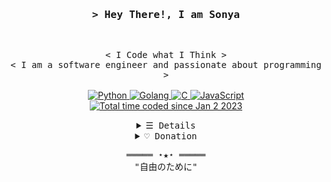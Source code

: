 <h3 align="center">
        <samp>&gt; Hey There!, I am <b>Sonya</b>
        </samp>
</h3>
<br>
<p align="center">
        <samp>
                < I Code what I Think >
                <br>
                < I am a software engineer and passionate about programming >
                <br>
                <br>
        </samp>
        <a href="https://github.com/SonyaCore?tab=repositories" target="_blank"><img alt="Python"
        src="https://img.shields.io/badge/-Python-3776AB?style=flat-square&logo=Python&logoColor=white">
        </a>
        <a href="https://github.com/SonyaCore?tab=repositories" target="_blank"><img alt="Golang"
        src="https://img.shields.io/badge/-Go-4DABD4?style=flat-square&logo=goland&logoColor=white">
        <a href="https://github.com/SonyaCore?tab=repositories" target="_blank"><img alt="C"
        src="https://img.shields.io/badge/-C-9b3675?style=flat-square&logo=C%2B%2B&logoColor=white">
        </a>
        <a href="https://github.com/SonyaCore?tab=repositories" target="_blank"><img alt="JavaScript"
        src="https://img.shields.io/badge/-JavaScript-F7DF1E?style=flat-square&logo=JavaScript&logoColor=white">
        </a>
        </a>
                        <br>
       <a href="https://wakatime.com/@268934bd-207d-4a43-829e-61d78af7851b"><img src="https://wakatime.com/badge/user/268934bd-207d-4a43-829e-61d78af7851b.svg" alt="Total time coded since Jan 2 2023" /></a>
</p>
<details align="center">
    <summary> <samp>&#9776; Details</samp></summary>
    <p align="center">
        <br>
        <img alt="Sonya Core GitHub Stats" src="https://github-readme-stats.vercel.app/api?username=SonyaCore&show_icons=true&theme=tokyonight&border_radius=20&card_width=500&count_private=true" />
        <br>
        <img alt="SonyaCore Most Used Languages" src="https://github-readme-stats.vercel.app/api/top-langs/?username=SonyaCore&layout=compact&show_icons=true&theme=tokyonight&border_radius=20&card_width=450&count_private=true" />
        <br>
        <br>
        <img alt="SonyaCore Counter Status"src="https://komarev.com/ghpvc/?username=SonyaCore&color=ff69b4" />
         <a href="https://github.com/SonyaCore?tab=followers" target="_blank"><img alt="Followers" src="https://img.shields.io/badge/--000000?style=flat-square&logo=RSS&logoColor=white"></a>

</details>

<details align="center">
    <summary> <samp>&#9825; Donation</samp></summary>
    <p>If my Projects helped you, you can also help me too ❤️</p>
    <table>
        <tr>
        <img alt="TRON"
        src="https://img.shields.io/badge/TRX-Tron-ff69b4" target="_blank"> &nbsp; TTTo7aasobgqH5pKouCJfmPYn2KLed2RA3</a>
</tr>
<br>
        <tr>
        <img alt="Bitcoin"
        src="https://img.shields.io/badge/BTC-Bitcoin-orange" target="_blank">&nbsp;bc1qgdav05s04qx99mdveuvdt76jauttcwdq687pc8</a>
</tr>
<br>
        <tr>
        <img alt="Ethereum"
        src="https://img.shields.io/badge/ETH-Ethereum-blue" target="_blank">&nbsp;0xD17dF52790f5D6Bf0b29151c7ABC4FFC4056f937</a>
</tr>
<br>
        <tr>
        <img alt="Tether"
        src="https://img.shields.io/badge/ERC20-Tether-purple" target="_blank">&nbsp;0xD17dF52790f5D6Bf0b29151c7ABC4FFC4056f937</a>
</tr>
</table>
</details>
<samp>
    <p align="center">
    ═════ ⋆★⋆ ═════
        <br>
        "自由のために"
    </p>
</samp>

[tron-button]: https://img.shields.io/badge/TRX-Tron-ff69b4
[tether-button]: https://img.shields.io/badge/ERC20-Tether-purple
[bitcoin-button]: https://img.shields.io/badge/BTC-Bitcoin-orange
[ethereum-button]: https://img.shields.io/badge/ETH-Ethereum-blue
